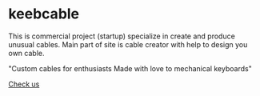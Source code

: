 # keebcable 

This is commercial project (startup) specialize in create and 
produce unusual cables. Main part of site is cable creator 
with help to design you own cable.

<span style="padding: 5px, background: #e8e8e8, border: 1px solid black">
"Custom cables for enthusiasts 
Made with love to mechanical keyboards"
</span>

<a href="http://keebcables.com">Check us</a>